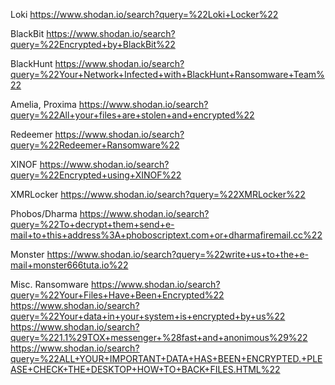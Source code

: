 Loki
https://www.shodan.io/search?query=%22Loki+Locker%22

BlackBit
https://www.shodan.io/search?query=%22Encrypted+by+BlackBit%22

BlackHunt
https://www.shodan.io/search?query=%22Your+Network+Infected+with+BlackHunt+Ransomware+Team%22

Amelia, Proxima
https://www.shodan.io/search?query=%22All+your+files+are+stolen+and+encrypted%22

Redeemer
https://www.shodan.io/search?query=%22Redeemer+Ransomware%22

XINOF
https://www.shodan.io/search?query=%22Encrypted+using+XINOF%22

XMRLocker
https://www.shodan.io/search?query=%22XMRLocker%22

Phobos/Dharma
https://www.shodan.io/search?query=%22To+decrypt+them+send+e-mail+to+this+address%3A+phoboscriptext.com+or+dharmafiremail.cc%22

Monster
https://www.shodan.io/search?query=%22write+us+to+the+e-mail+monster666tuta.io%22

Misc. Ransomware
https://www.shodan.io/search?query=%22Your+Files+Have+Been+Encrypted%22
https://www.shodan.io/search?query=%22Your+data+in+your+system+is+encrypted+by+us%22
https://www.shodan.io/search?query=%221.1%29TOX+messenger+%28fast+and+anonimous%29%22
https://www.shodan.io/search?query=%22ALL+YOUR+IMPORTANT+DATA+HAS+BEEN+ENCRYPTED.+PLEASE+CHECK+THE+DESKTOP+HOW+TO+BACK+FILES.HTML%22
